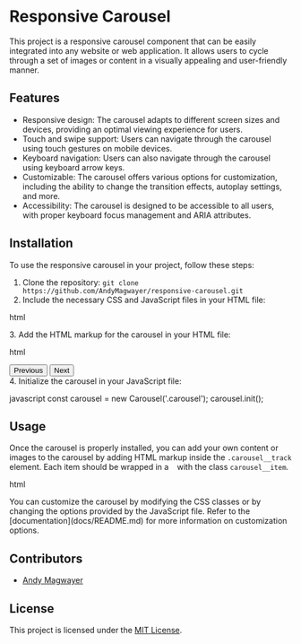 # Responsive Carousel

This project is a responsive carousel component that can be easily integrated into any website or web application. It allows users to cycle through a set of images or content in a visually appealing and user-friendly manner.

## Features

- Responsive design: The carousel adapts to different screen sizes and devices, providing an optimal viewing experience for users.
- Touch and swipe support: Users can navigate through the carousel using touch gestures on mobile devices.
- Keyboard navigation: Users can also navigate through the carousel using keyboard arrow keys.
- Customizable: The carousel offers various options for customization, including the ability to change the transition effects, autoplay settings, and more.
- Accessibility: The carousel is designed to be accessible to all users, with proper keyboard focus management and ARIA attributes.

## Installation

To use the responsive carousel in your project, follow these steps:

1. Clone the repository: `git clone https://github.com/AndyMagwayer/responsive-carousel.git`
2. Include the necessary CSS and JavaScript files in your HTML file:

html
<link rel="stylesheet" href="path/to/carousel.css">
<script src="path/to/carousel.js"></script>
3. Add the HTML markup for the carousel in your HTML file:

html
<div class="carousel">
  <div class="carousel__track">
    <!-- Add your carousel items here -->
  </div>
  <div class="carousel__nav">
    <button class="carousel__prev">Previous</button>
    <button class="carousel__next">Next</button>
  </div>
</div>
4. Initialize the carousel in your JavaScript file:

javascript
const carousel = new Carousel('.carousel');
carousel.init();
## Usage

Once the carousel is properly installed, you can add your own content or images to the carousel by adding HTML markup inside the `.carousel__track` element. Each item should be wrapped in a `
` with the class `carousel__item`.

html
<div class="carousel__track">
  <div class="carousel__item">
    <!-- Add your content or image here -->
  </div>
  <div class="carousel__item">
    <!-- Add your content or image here -->
  </div>
  <!-- Add more carousel items here -->
</div>
You can customize the carousel by modifying the CSS classes or by changing the options provided by the JavaScript file. Refer to the [documentation](docs/README.md) for more information on customization options.

## Contributors

- [Andy Magwayer](https://github.com/AndyMagwayer)

## License

This project is licensed under the [MIT License](LICENSE).
